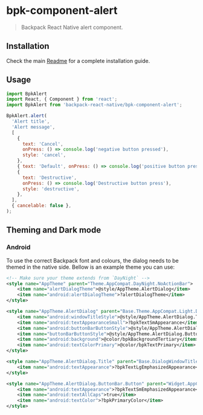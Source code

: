 # bpk-component-alert

> Backpack React Native alert component.

## Installation

Check the main [Readme](https://github.com/skyscanner/backpack-react-native#usage) for a complete installation guide.

## Usage

```js
import BpkAlert
import React, { Component } from 'react';
import BpkAlert from 'backpack-react-native/bpk-component-alert';

BpkAlert.alert(
  'Alert title',
  'Alert message',
  [
    {
      text: 'Cancel',
      onPress: () => console.log('negative button pressed'),
      style: 'cancel',
    },
    { text: 'Default', onPress: () => console.log('positive button press') },
    {
      text: 'Destructive',
      onPress: () => console.log('Destructive button press'),
      style: 'destructive',
    },
  ],
  { cancelable: false },
);
```

## Theming and Dark mode

### Android

To use the correct Backpack font and colours, the dialog needs to be themed in the native side. Bellow is an example theme you can use:

```xml
<!-- Make sure your theme extends from `DayNight` -->
<style name="AppTheme" parent="Theme.AppCompat.DayNight.NoActionBar">
    <item name="alertDialogTheme">@style/AppTheme.AlertDialog</item>
    <item name="android:alertDialogTheme">?alertDialogTheme</item>
</style>

<style name="AppTheme.AlertDialog" parent="Base.Theme.AppCompat.Light.Dialog.Alert">
    <item name="android:windowTitleStyle">@style/AppTheme.AlertDialog.Title</item>
    <item name="android:textAppearanceSmall">?bpkTextSmAppearance</item>
    <item name="android:buttonBarButtonStyle">@style/AppTheme.AlertDialog.ButtonBar.Button</item>
    <item name="buttonBarButtonStyle">@style/AppTheme.AlertDialog.ButtonBar.Button</item>
    <item name="android:background">@color/bpkBackgroundTertiary</item>
    <item name="android:textColorPrimary">@color/bpkTextPrimary</item>
</style>

<style name="AppTheme.AlertDialog.Title" parent="Base.DialogWindowTitle.AppCompat">
    <item name="android:textAppearance">?bpkTextLgEmphasizedAppearance</item>
</style>

<style name="AppTheme.AlertDialog.ButtonBar.Button" parent="Widget.AppCompat.Button.ButtonBar.AlertDialog">
    <item name="android:textAppearance">?bpkTextSmEmphasizedAppearance</item>
    <item name="android:textAllCaps">true</item>
    <item name="android:textColor">?bpkPrimaryColor</item>
</style>
```
